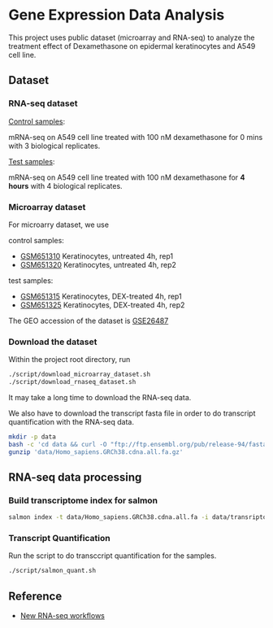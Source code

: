 
# Gene Expression Data Analysis

This project uses public dataset (microarray and RNA-seq) to analyze the treatment effect
of Dexamethasone on epidermal keratinocytes and A549 cell line.

## Dataset

### RNA-seq dataset

[Control samples](https://www.encodeproject.org/experiments/ENCSR937WIG/):

mRNA-seq on A549 cell line treated with 100 nM dexamethasone for 0 mins
with 3 biological replicates.

[Test samples](https://www.encodeproject.org/experiments/ENCSR326PTW/):

mRNA-seq on A549 cell line treated with 100 nM dexamethasone for **4 hours**
with 4 biological replicates.


### Microarray dataset

For microarry dataset, we use

control samples:

- [GSM651310](https://www.ncbi.nlm.nih.gov/geo/query/acc.cgi?acc=GSM651310)
  Keratinocytes, untreated 4h, rep1
- [GSM651320](https://www.ncbi.nlm.nih.gov/geo/query/acc.cgi?acc=GSM651320)
  Keratinocytes, untreated 4h, rep2

test samples:

- [GSM651315](https://www.ncbi.nlm.nih.gov/geo/query/acc.cgi?acc=GSM651315)
  Keratinocytes, DEX-treated 4h, rep1
- [GSM651325](https://www.ncbi.nlm.nih.gov/geo/query/acc.cgi?acc=GSM651325)
  Keratinocytes, DEX-treated 4h, rep2

The GEO accession of the dataset is
[GSE26487](https://www.ncbi.nlm.nih.gov/geo/query/acc.cgi?acc=GSE26487)


### Download the dataset

Within the project root directory, run

```sh
./script/download_microarray_dataset.sh
./script/download_rnaseq_dataset.sh
```

It may take a long time to download the RNA-seq data.

We also have to download the transcript fasta file in order to do transcript quantification
with the RNA-seq data.

```sh
mkdir -p data
bash -c 'cd data && curl -O "ftp://ftp.ensembl.org/pub/release-94/fasta/homo_sapiens/cdna/Homo_sapiens.GRCh38.cdna.all.fa.gz"'
gunzip 'data/Homo_sapiens.GRCh38.cdna.all.fa.gz'
```

## RNA-seq data processing

### Build transcriptome index for salmon

```sh
salmon index -t data/Homo_sapiens.GRCh38.cdna.all.fa -i data/transriptome_index -p 8
```

### Transcript Quantification

Run the script to do transccript quantification for the samples.

```sh
./script/salmon_quant.sh
```


## Reference

- [New RNA-seq workflows](https://www.bioconductor.org/help/course-materials/2016/CSAMA/lect-07-modern-rnaseq/ModernRNAseqAnalysis.pdf)

